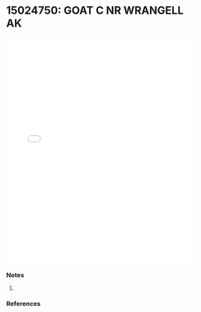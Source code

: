 # 15024750: GOAT C NR WRANGELL AK

<iframe src="/distribution_estimation/_static/stations/15024750_fdc.html" width="100%" height="600" frameborder="0"></iframe>

### Notes
1. 

### References

